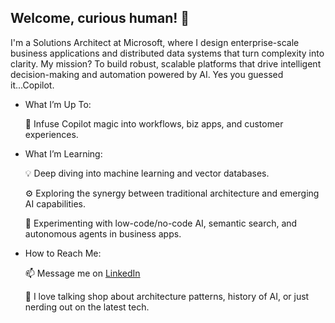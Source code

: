 ## Welcome, curious human! 👋
I'm a Solutions Architect at Microsoft, where I design enterprise-scale business applications and distributed data systems that turn complexity into clarity. My mission? To build robust, scalable platforms that drive intelligent decision-making and automation powered by AI. Yes you guessed it...Copilot.

- What I’m Up To:

    🤖 Infuse Copilot magic into workflows, biz apps, and customer experiences.

- What I’m Learning:
  
    💡 Deep diving into machine learning and vector databases.

    ⚙️ Exploring the synergy between traditional architecture and emerging AI capabilities.
  
    🧪 Experimenting with low-code/no-code AI, semantic search, and autonomous agents in business apps.

- How to Reach Me:
  
    📫 Message me on [LinkedIn](https://www.linkedin.com/in/abhiseksinha)
  
    🤝 I love talking shop about architecture patterns, history of AI, or just nerding out on the latest tech.
